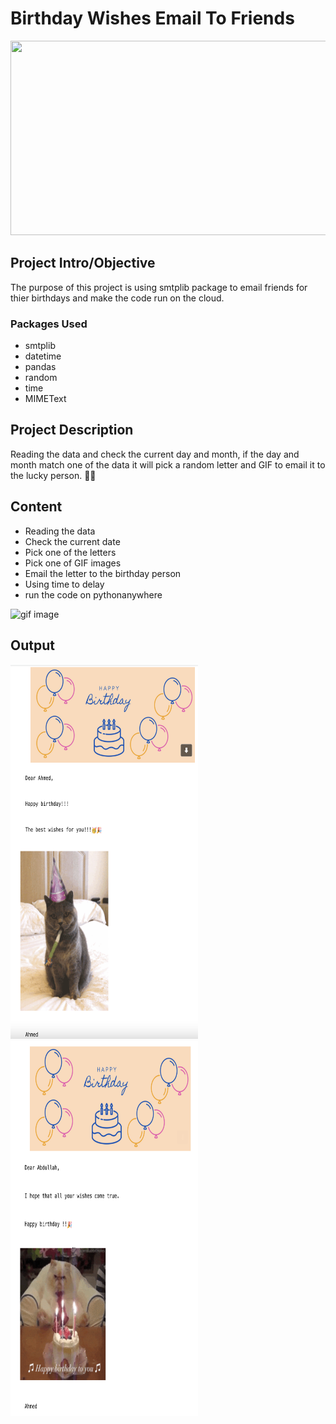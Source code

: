 # Birthday Wishes Email To Friends

<img src="https://i.ibb.co/mJ5T78j/A.png" width="800" height="311" />

## Project Intro/Objective

The purpose of this project is using smtplib package to email friends for thier birthdays and make the code run on the cloud.

### Packages Used
* smtplib
* datetime
* pandas
* random
* time
* MIMEText


## Project Description

Reading the data and check the current day and month, if the day and month match one of the data
it will pick a random letter and GIF to email it to the lucky person. 🥳🎉


## Content

- Reading the data
- Check the current date
- Pick one of the letters
- Pick one of GIF images
- Email the letter to the birthday person
- Using time to delay 
- run the code on pythonanywhere


 ![gif image](https://media.giphy.com/media/5sgUUvcbSmY12/giphy.gif)


## Output
<img src='output/first.png' style="align:middle" height="600" width="300" /> <img src='output/second.png' style="align:middle" height="600" width="300" />






